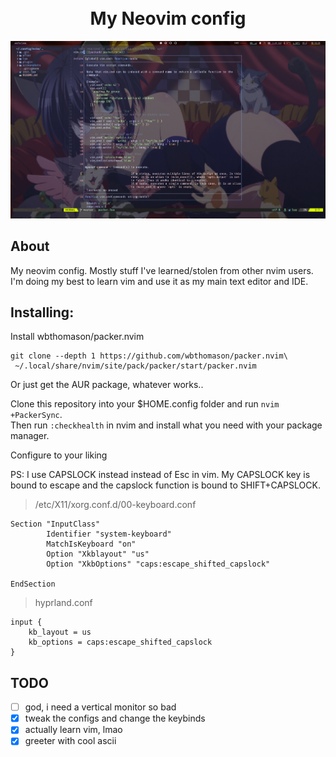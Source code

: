 <h1 align="center">
    <br>
    My Neovim config
    <br>
</h1>

![screenshot](screenshots/1.png)

## About
My neovim config. Mostly stuff I've learned/stolen from other nvim users.
I'm doing my best to learn vim and use it as my main text editor and IDE.

## Installing:
Install wbthomason/packer.nvim
```shell
git clone --depth 1 https://github.com/wbthomason/packer.nvim\
 ~/.local/share/nvim/site/pack/packer/start/packer.nvim
```
Or just get the AUR package, whatever works..

Clone this repository into your $HOME.config folder and run `nvim +PackerSync`.\
Then run `:checkhealth` in nvim and install what you need with your package manager.

Configure to your liking

PS: I use CAPSLOCK instead instead of Esc in vim. 
My CAPSLOCK key is bound to escape and the capslock function is bound to SHIFT+CAPSLOCK.
>/etc/X11/xorg.conf.d/00-keyboard.conf
```
Section "InputClass"
        Identifier "system-keyboard"
        MatchIsKeyboard "on"
        Option "Xkblayout" "us"
        Option "XkbOptions" "caps:escape_shifted_capslock"

EndSection
```
>hyprland.conf
```
input {
    kb_layout = us
    kb_options = caps:escape_shifted_capslock
}
```



## TODO
- [ ] god, i need a vertical monitor so bad
- [x] tweak the  configs and change the keybinds
- [x] actually learn vim, lmao
- [x] greeter with cool ascii
